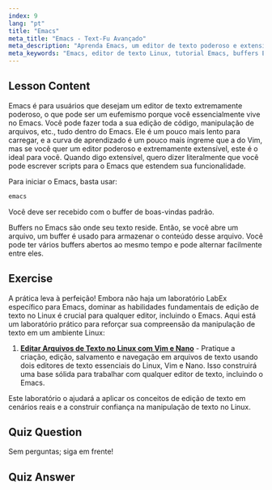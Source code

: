 ```yaml
---
index: 9
lang: "pt"
title: "Emacs"
meta_title: "Emacs - Text-Fu Avançado"
meta_description: "Aprenda Emacs, um editor de texto poderoso e extensível para Linux. Entenda os buffers do Emacs e o uso básico. Comece sua jornada com Emacs hoje!"
meta_keywords: "Emacs, editor de texto Linux, tutorial Emacs, buffers Emacs, comandos Linux, iniciante, guia"
---
```


## Lesson Content

Emacs é para usuários que desejam um editor de texto extremamente poderoso, o que pode ser um eufemismo porque você essencialmente vive no Emacs. Você pode fazer toda a sua edição de código, manipulação de arquivos, etc., tudo dentro do Emacs. Ele é um pouco mais lento para carregar, e a curva de aprendizado é um pouco mais íngreme que a do Vim, mas se você quer um editor poderoso e extremamente extensível, este é o ideal para você. Quando digo extensível, quero dizer literalmente que você pode escrever scripts para o Emacs que estendem sua funcionalidade.

Para iniciar o Emacs, basta usar:

```bash
emacs
```

Você deve ser recebido com o buffer de boas-vindas padrão.

Buffers no Emacs são onde seu texto reside. Então, se você abre um arquivo, um buffer é usado para armazenar o conteúdo desse arquivo. Você pode ter vários buffers abertos ao mesmo tempo e pode alternar facilmente entre eles.

## Exercise

A prática leva à perfeição! Embora não haja um laboratório LabEx específico para Emacs, dominar as habilidades fundamentais de edição de texto no Linux é crucial para qualquer editor, incluindo o Emacs. Aqui está um laboratório prático para reforçar sua compreensão da manipulação de texto em um ambiente Linux:

1. **[Editar Arquivos de Texto no Linux com Vim e Nano](https://labex.io/pt/labs/comptia-edit-text-files-in-linux-with-vim-and-nano-591076)** - Pratique a criação, edição, salvamento e navegação em arquivos de texto usando dois editores de texto essenciais do Linux, Vim e Nano. Isso construirá uma base sólida para trabalhar com qualquer editor de texto, incluindo o Emacs.

Este laboratório o ajudará a aplicar os conceitos de edição de texto em cenários reais e a construir confiança na manipulação de texto no Linux.

## Quiz Question

Sem perguntas; siga em frente!

## Quiz Answer
